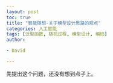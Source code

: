 ```yaml
---
layout: post
toc: true
title: "智能随想-关于模型设计思路的观点"
categories: 人工智能
tags: [泛型函数, 随机过程, 模型设计, 编码]
author:

- David

---
```


先提出这个问题，还没有想到点子上。
